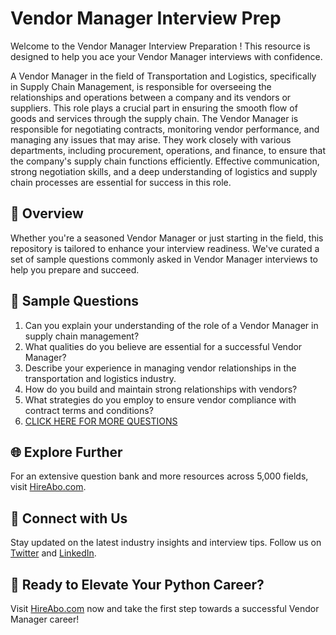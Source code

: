 # Vendor Manager Interview Prep

Welcome to the Vendor Manager Interview Preparation ! This resource is designed to help you ace your Vendor Manager interviews with confidence.

A Vendor Manager in the field of Transportation and Logistics, specifically in Supply Chain Management, is responsible for overseeing the relationships and operations between a company and its vendors or suppliers. This role plays a crucial part in ensuring the smooth flow of goods and services through the supply chain. The Vendor Manager is responsible for negotiating contracts, monitoring vendor performance, and managing any issues that may arise. They work closely with various departments, including procurement, operations, and finance, to ensure that the company's supply chain functions efficiently. Effective communication, strong negotiation skills, and a deep understanding of logistics and supply chain processes are essential for success in this role.

## 🚀 Overview

Whether you're a seasoned Vendor Manager or just starting in the field, this repository is tailored to enhance your interview readiness. We've curated a set of sample questions commonly asked in Vendor Manager interviews to help you prepare and succeed.

## 📝 Sample Questions

1. Can you explain your understanding of the role of a Vendor Manager in supply chain management?
2. What qualities do you believe are essential for a successful Vendor Manager?
3. Describe your experience in managing vendor relationships in the transportation and logistics industry.
4. How do you build and maintain strong relationships with vendors?
5. What strategies do you employ to ensure vendor compliance with contract terms and conditions?
6. [CLICK HERE FOR MORE QUESTIONS](https://hireabo.com/job/23_1_8/Vendor%20Manager)

## 🌐 Explore Further

For an extensive question bank and more resources across 5,000 fields, visit [HireAbo.com](https://www.hireabo.com).

## 📱 Connect with Us

Stay updated on the latest industry insights and interview tips. Follow us on [Twitter](https://twitter.com/hireabo) and [LinkedIn](https://www.linkedin.com/in/hire-abo-3609972a8/).

## 🚀 Ready to Elevate Your Python Career?

Visit [HireAbo.com](https://www.hireabo.com) now and take the first step towards a successful Vendor Manager career!
